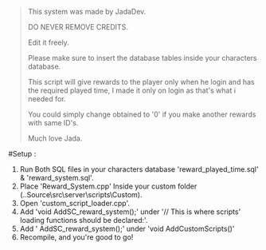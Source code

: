 > This system was made by JadaDev.
> 
> DO NEVER REMOVE CREDITS.
> 
> Edit it freely.
> 
> Please make sure to insert the database tables inside your characters database.
> 
> This script will give rewards to the player only when he login and has the required played time, I made it only on login as that's what i needed for.
> 
> You could simply change obtained to '0' if you make another rewards with same ID's.
> 
> Much love Jada.


#Setup : 

1. Run Both SQL files in your characters database 'reward_played_time.sql' & 'reward_system.sql'.
2. Place 'Reward_System.cpp' Inside your custom folder (..Source\src\server\scripts\Custom).
3. Open 'custom_script_loader.cpp'.
4. Add 'void AddSC_reward_system();' under '// This is where scripts' loading functions should be declared:'.
5. Add '	AddSC_reward_system();' under 'void AddCustomScripts()'
6. Recompile, and you're good to go!

